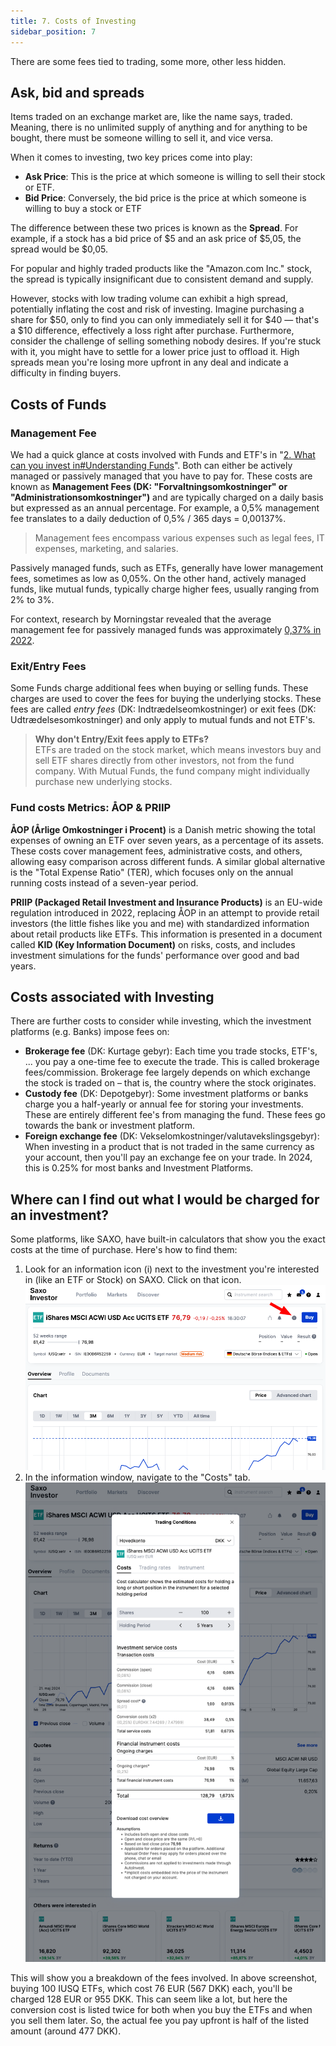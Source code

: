 ```yaml
---
title: 7. Costs of Investing
sidebar_position: 7
---
```


There are some fees tied to trading, some more, other less hidden.

## Ask, bid and spreads
Items traded on an exchange market are, like the name says, traded. Meaning, there is no unlimited supply of anything and for anything to be bought, there must be someone willing to sell it, and vice versa.

When it comes to investing, two key prices come into play:
- **Ask Price**: This is the price at which someone is willing to sell their stock or ETF.
- **Bid Price**: Conversely, the bid price is the price at which someone is willing to buy a stock or ETF

The difference between these two prices is known as the **Spread**. For example, if a stock has a bid price of $5 and an ask price of $5,05, the spread would be $0,05.

For popular and highly traded products like the "Amazon.com Inc." stock, the spread is typically insignificant due to consistent demand and supply. 

However, stocks with low trading volume can exhibit a high spread, potentially inflating the cost and risk of investing. Imagine purchasing a share for $50, only to find you can only immediately sell it for $40 — that's a $10 difference, effectively a loss right after purchase.
Furthermore, consider the challenge of selling something nobody desires. If you're stuck with it, you might have to settle for a lower price just to offload it. 
High spreads mean you're losing more upfront in any deal and indicate a difficulty in finding buyers.

## Costs of Funds

### Management Fee
We had a quick glance at costs involved with Funds and ETF's in "[2. What can you invest in#Understanding Funds](https://github.com/dk-invest-101/DK-Investing-101/blob/main/0.2%20What%20can%20you%20invest%20in.md#understanding-funds)". Both can either be actively managed or passively managed that you have to pay for. These costs are known as **Management Fees (DK: "Forvaltningsomkostninger" or "Administrationsomkostninger")** and are typically charged on a daily basis but expressed as an annual percentage. For example, a 0,5% management fee translates to a daily deduction of 0,5% / 365 days = 0,00137%.

> Management fees encompass various expenses such as legal fees, IT expenses, marketing, and salaries.

Passively managed funds, such as ETFs, generally have lower management fees, sometimes as low as 0,05%. On the other hand, actively managed funds, like mutual funds, typically charge higher fees, usually ranging from 2% to 3%.

For context, research by Morningstar revealed that the average management fee for passively managed funds was approximately [0,37% in 2022](https://www.investopedia.com/ask/answers/071816/how-are-etf-fees-deducted.asp).

### Exit/Entry Fees
Some Funds charge additional fees when buying or selling funds. These charges are used to cover the fees for buying the underlying stocks. These fees are called _entry fees_ (DK: Indtrædelseomkostninger) or exit fees (DK: Udtrædelsesomkostninger) and only apply to mutual funds and not ETF's.

> **Why don't Entry/Exit fees apply to ETFs?**  
> ETFs are traded on the stock market, which means investors buy and sell ETF shares directly from other investors, not from the fund company. With Mutual Funds, the fund company might individually purchase new underlying stocks.

### Fund costs Metrics: ÅOP & PRIIP
**ÅOP (Årlige Omkostninger i Procent)** is a Danish metric showing the total expenses of owning an ETF over seven years, as a percentage of its assets. These costs cover management fees, administrative costs, and others, allowing easy comparison across different funds. A similar global alternative is the "Total Expense Ratio" (TER), which focuses only on the annual running costs instead of a seven-year period.

**PRIIP (Packaged Retail Investment and Insurance Products)** is an EU-wide regulation introduced in 2022, replacing ÅOP in an attempt to provide retail investors (the little fishes like you and me) with standardized information about retail products like ETFs. This information is presented in a document called **KID (Key Information Document)** on risks, costs, and includes investment simulations for the funds' performance over good and bad years.

## Costs associated with Investing
There are further costs to consider while investing, which the investment platforms (e.g. Banks) impose fees on:
- **Brokerage fee** (DK: Kurtage gebyr): Each time you trade stocks, ETF's, ... you pay a one-time fee to execute the trade. This is called brokerage fees/commission. Brokerage fee largely depends on which exchange the stock is traded on – that is, the country where the stock originates.
- **Custody fee** (DK: Depotgebyr): Some investment platforms or banks charge you a half-yearly or annual fee for storing your investments. These are entirely different fee's from managing the fund. These fees go towards the bank or investment platform.
- **Foreign exchange fee** (DK: Vekselomkostninger/valutavekslingsgebyr): When investing in a product that is not traded in the same currency as your account, then you'll pay an exchange fee on your trade. In 2024, this is 0.25% for most banks and Investment Platforms.

## Where can I find out what I would be charged for an investment?
Some platforms, like SAXO, have built-in calculators that show you the exact costs at the time of purchase. Here's how to find them:
1. Look for an information icon (i) next to the investment you're interested in (like an ETF or Stock) on SAXO. Click on that icon. ![](./assets/Saxo-cost-locator.png) 
2. In the information window, navigate to the "Costs" tab. ![](./assets/Saxo-cost-calculator.png) 

This will show you a breakdown of the fees involved. In above screenshot, buying 100 IUSQ ETFs, which cost 76 EUR (567 DKK) each, you'll be charged 128 EUR or 955 DKK. This can seem like a lot, but here the conversion cost is listed twice for both when you buy the ETFs and when you sell them later. So, the actual fee you pay upfront is half of the listed amount (around 477 DKK).
